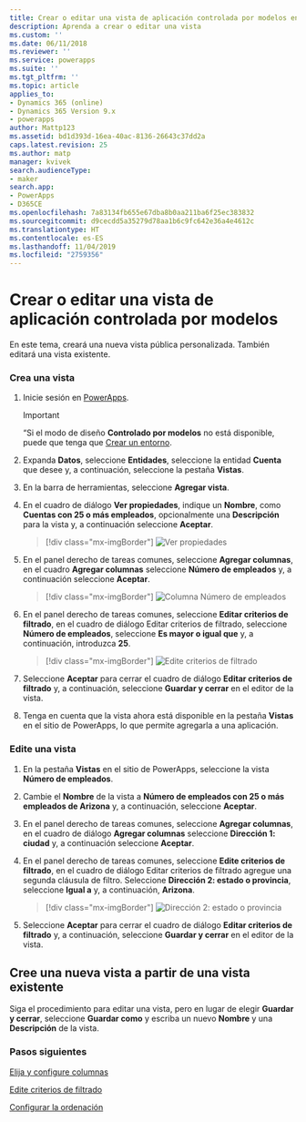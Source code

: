 ```yaml
---
title: Crear o editar una vista de aplicación controlada por modelos en PowerApps | MicrosoftDocs
description: Aprenda a crear o editar una vista
ms.custom: ''
ms.date: 06/11/2018
ms.reviewer: ''
ms.service: powerapps
ms.suite: ''
ms.tgt_pltfrm: ''
ms.topic: article
applies_to:
- Dynamics 365 (online)
- Dynamics 365 Version 9.x
- powerapps
author: Mattp123
ms.assetid: bd1d393d-16ea-40ac-8136-26643c37dd2a
caps.latest.revision: 25
ms.author: matp
manager: kvivek
search.audienceType:
- maker
search.app:
- PowerApps
- D365CE
ms.openlocfilehash: 7a83134fb655e67dba8b0aa211ba6f25ec383832
ms.sourcegitcommit: d9cecdd5a35279d78aa1b6c9fc642e36a4e4612c
ms.translationtype: HT
ms.contentlocale: es-ES
ms.lasthandoff: 11/04/2019
ms.locfileid: "2759356"
---
```

# <a name="create-or-edit-a-model-driven-app-view"></a>Crear o editar una vista de aplicación controlada por modelos

<a name="BKMK_CreatingAndEditingViews"></a>   

 En este tema, creará una nueva vista pública personalizada. También editará una vista existente.  
  
### <a name="create-a-new-view"></a>Crea una vista  
  
1.  Inicie sesión en [PowerApps](https://make.powerapps.com/?utm_source=padocs&utm_medium=linkinadoc&utm_campaign=referralsfromdoc).  

    

    > [!IMPORTANT]
    > “Si el modo de diseño **Controlado por modelos** no está disponible, puede que tenga que [Crear un entorno](https://docs.microsoft.com/powerapps/administrator/create-environment). 

2.  Expanda **Datos**, seleccione **Entidades**, seleccione la entidad **Cuenta** que desee y, a continuación, seleccione la pestaña **Vistas**. 

3.  En la barra de herramientas, seleccione **Agregar vista**.  

4.  En el cuadro de diálogo **Ver propiedades**, indique un **Nombre**, como **Cuentas con 25 o más empleados**, opcionalmente una **Descripción** para la vista y, a continuación seleccione **Aceptar**.

    > [!div class="mx-imgBorder"] 
    > ![Ver propiedades](media/view-properties.png)
  
5.  En el panel derecho de tareas comunes, seleccione **Agregar columnas**, en el cuadro **Agregar columnas** seleccione **Número de empleados** y, a continuación seleccione **Aceptar**.  

    > [!div class="mx-imgBorder"] 
    > ![Columna Número de empleados](media/column-no-employees.png)
  
6. En el panel derecho de tareas comunes, seleccione **Editar criterios de filtrado**, en el cuadro de diálogo Editar criterios de filtrado, seleccione **Número de empleados**, seleccione **Es mayor o igual que** y, a continuación, introduzca **25**.  

    > [!div class="mx-imgBorder"] 
    > ![Edite criterios de filtrado](media/edit-filter-criteria.png)

7.  Seleccione **Aceptar** para cerrar el cuadro de diálogo **Editar criterios de filtrado** y, a continuación, seleccione **Guardar y cerrar** en el editor de la vista.  
  
8.  Tenga en cuenta que la vista ahora está disponible en la pestaña **Vistas** en el sitio de PowerApps, lo que permite agregarla a una aplicación.
  
### <a name="edit-a-view"></a>Edite una vista  
  
1.  En la pestaña **Vistas** en el sitio de PowerApps, seleccione la vista **Número de empleados**.
  
2.  Cambie el **Nombre** de la vista a **Número de empleados con 25 o más empleados de Arizona** y, a continuación, seleccione **Aceptar**.  

3.  En el panel derecho de tareas comunes, seleccione **Agregar columnas**, en el cuadro de diálogo **Agregar columnas** seleccione **Dirección 1: ciudad** y, a continuación seleccione **Aceptar**.  

4. En el panel derecho de tareas comunes, seleccione **Edite criterios de filtrado**, en el cuadro de diálogo Editar criterios de filtrado agregue una segunda cláusula de filtro. Seleccione **Dirección 2: estado o provincia**, seleccione **Igual a** y, a continuación, **Arizona**. 

    > [!div class="mx-imgBorder"] 
    > ![Dirección 2: estado o provincia](media/column-address-2-state.png)

5. Seleccione **Aceptar** para cerrar el cuadro de diálogo **Editar criterios de filtrado** y, a continuación, seleccione **Guardar y cerrar** en el editor de la vista.  
  

## <a name="create-a-new-view-from-an-existing-view"></a>Cree una nueva vista a partir de una vista existente  
 Siga el procedimiento para editar una vista, pero en lugar de elegir **Guardar y cerrar**, seleccione **Guardar como** y escriba un nuevo **Nombre** y una **Descripción** de la vista.  
 
### <a name="next-steps"></a>Pasos siguientes
[Elija y configure columnas](choose-and-configure-columns.md)  
  
[Edite criterios de filtrado](edit-filter-criteria.md)  
  
[Configurar la ordenación](configure-sorting.md)  
